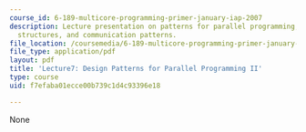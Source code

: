 ```yaml
---
course_id: 6-189-multicore-programming-primer-january-iap-2007
description: Lecture presentation on patterns for parallel programming, supporting
  structures, and communication patterns.
file_location: /coursemedia/6-189-multicore-programming-primer-january-iap-2007/f7efaba01ecce00b739c1d4c93396e18_lec7patterns2.pdf
file_type: application/pdf
layout: pdf
title: 'Lecture7: Design Patterns for Parallel Programming II'
type: course
uid: f7efaba01ecce00b739c1d4c93396e18

---
```

None